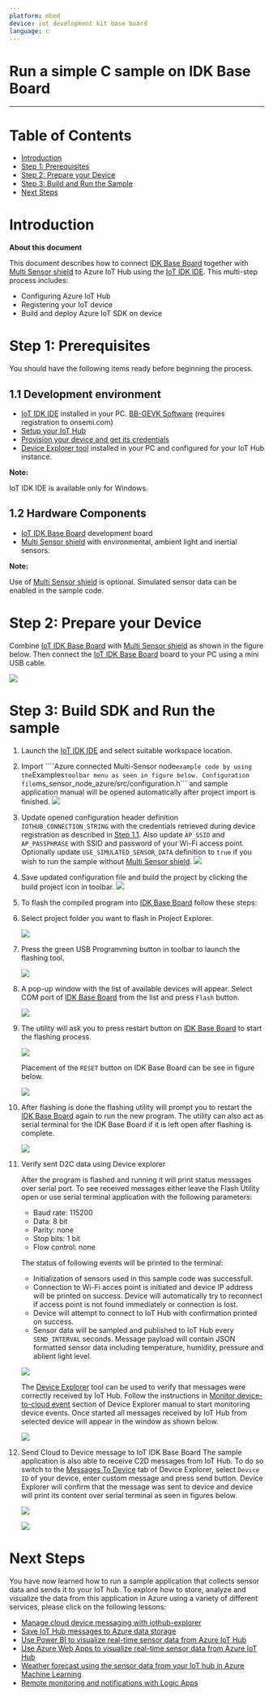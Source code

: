 ```yaml
---
platform: mbed
device: iot development kit base board
language: c
---
```


Run a simple C sample on IDK Base Board
===
---

# Table of Contents

-   [Introduction](#Introduction)
-   [Step 1: Prerequisites](#Prerequisites)
-   [Step 2: Prepare your Device](#PrepareDevice)
-   [Step 3: Build and Run the Sample](#Build)
-   [Next Steps](#NextSteps)

<a name="Introduction"></a>
# Introduction

**About this document**

This document describes how to connect [IDK Base Board][lnk-hw-baseboard] together with [Multi Sensor shield][lnk-hw-multisense] to Azure IoT Hub using the [IoT IDK IDE][lnk-hw-baseboard].
This multi-step process includes:
-   Configuring Azure IoT Hub
-   Registering your IoT device
-   Build and deploy Azure IoT SDK on device

<a name="Prerequisites"></a>
# Step 1: Prerequisites

You should have the following items ready before beginning the process.

## 1.1 Development environment

-   [IoT IDK IDE][lnk-hw-baseboard] installed in your PC. [BB-GEVK Software][lnk-hw-baseboard] (requires registration to onsemi.com)
-   [Setup your IoT Hub][lnk-setup-iot-hub]
-   [Provision your device and get its credentials][lnk-manage-iot-hub]
-   [Device Explorer tool][lnk-device-explorer] installed in your PC and configured for your IoT Hub instance.

**Note:**

IoT IDK IDE is available only for Windows.

## 1.2 Hardware Components

-   [IoT IDK Base Board][lnk-hw-baseboard] development board
-   [Multi Sensor shield][lnk-hw-multisense] with environmental, ambient light and inertial sensors.<br>

**Note:**

Use of [Multi Sensor shield][lnk-hw-multisense] is optional. Simulated sensor data can be enabled in the sample code.

<a name="PrepareDevice"></a>
# Step 2: Prepare your Device

Combine [IoT IDK Base Board][lnk-hw-baseboard] with [Multi Sensor shield][lnk-hw-multisense] as shown in the figure below.
Then connect the [IoT IDK Base Board][lnk-hw-baseboard] board to your PC using a mini USB cable.

![][img-bb-ms-angle]

<a name="Build"></a>
# Step 3: Build SDK and Run the sample

1.  Launch the [IoT IDK IDE][lnk-hw-baseboard] and select suitable workspace location.
2.  Import ````Azure connected Multi-Sensor node``` example code by using the ```Examples``` toolbar menu as seen in figure below.
   Configuration file ```ms_sensor_node_azure/src/configuration.h``` and sample application manual will be opened automatically after project import is finished.
   ![][img-ide-example-menu]
3.  Update opened configuration header definition ```IOTHUB_CONNECTION_STRING``` with the credentials retrieved during device registration as described in [Step 1.1][lnk-manage-iot-hub].
   Also update ```AP_SSID``` and ```AP_PASSPHRASE``` with SSID and password of your Wi-Fi access point.
   Optionally update ```USE_SIMULATED_SENSOR_DATA``` definition to ```true``` if you wish to run the sample without [Multi Sensor shield][lnk-hw-multisense].
   ![][img-ide-configuration]
4.  Save updated configuration file and build the project by clicking the build project icon in toolbar.
   ![][img-ide-build]
5.  To flash the compiled program into [IDK Base Board][lnk-hw-baseboard] follow these steps:


   1.  Select project folder you want to flash in Project Explorer.

        ![](./media/iot-idk/IDK-Flash-1.png)

   2.  Press the green USB Programming button in toolbar to launch the flashing tool.

        ![](./media/iot-idk/IDK-Flash-2.png)
   3. A pop-up window with the list of available devices will appear.
      Select COM port of [IDK Base Board][lnk-hw-baseboard] from the list and press ```Flash``` button.

        ![](./media/iot-idk/IDK-Flash-3.png)
   4. The utility will ask you to press restart button on [IDK Base Board][lnk-hw-baseboard] to start the flashing process.

        ![](./media/iot-idk/IDK-Flash-4.png)

        Placement of the ```RESET``` button on IDK Base Board can be see in figure below.

        ![](./media/iot-idk/BaseBoard-ResetButton.png)
   5. After flashing is done the flashing utility will prompt you to restart the [IDK Base Board][lnk-hw-baseboard] again to run the new program.
      The utility can also act as serial terminal for the IDK Base Board if it is left open after flashing is complete.

       ![](./media/iot-idk/IDK-Flash-5.png)

6. Verify sent D2C data using Device explorer

   After the program is flashed and running it will print status messages over serial port.
   To see received messages either leave the Flash Utility open or use serial terminal application with the following parameters:

   -   Baud rate: 115200
   -   Data: 8 bit
   -   Parity: none
   -   Stop bits: 1 bit
   -   Flow control: none

   The status of following events will be printed to the terminal:
   
   -   Initialization of sensors used in this sample code was successfull.
   -   Connection to Wi-Fi acces point is initiated and device IP address will be printed on success.
        Device will automatically try to reconnect if access point is not found immediately or connection is lost.
   -   Device will attempt to connect to IoT Hub with confirmation printed on success.
   -   Sensor data will be sampled and published to IoT Hub every ```SEND_INTERVAL``` seconds.
        Message payload will contain JSON formatted sensor data including temperature, humidity, pressure and ablient light level.

    ![](./media/iot-idk/IDK-Run-1.png)

    The [Device Explorer][lnk-device-explorer] tool can be used to verify that messages were correctly received by IoT Hub.
    Follow the instructions in [Monitor device-to-cloud event][lnk-device-explorer-monitor] section of Device Explorer manual to start monitoring device events.
    Once started all messages received by IoT Hub from selected device will appear in the window as shown below.

    ![](./media/iot-idk/IDK-Run-2.png)


7.  Send Cloud to Device message to IoT IDK Base Board
    The sample application is also able to receive C2D messages from IoT Hub.
    To do so switch to the [Messages To Device][lnk-device-explorer-c2d] tab of Device Explorer, select ```Device ID``` of your device, enter custom message and press send button.
    Device Explorer will confirm that the message was sent to device and device will print its content over serial terminal as seen in figures below.

    ![](./media/iot-idk/IDK-C2D-1.png)

    ![](./media/iot-idk/IDK-C2D-2.png)

<a name="NextSteps"></a>
# Next Steps

You have now learned how to run a sample application that collects sensor data and sends it to your IoT hub. To explore how to store, analyze and visualize the data from this application in Azure using a variety of different services, please click on the following lessons:

-   [Manage cloud device messaging with iothub-explorer]
-   [Save IoT Hub messages to Azure data storage]
-   [Use Power BI to visualize real-time sensor data from Azure IoT Hub]
-   [Use Azure Web Apps to visualize real-time sensor data from Azure IoT Hub]
-   [Weather forecast using the sensor data from your IoT hub in Azure Machine Learning]
-   [Remote monitoring and notifications with Logic Apps]   

[Manage cloud device messaging with iothub-explorer]: https://docs.microsoft.com/en-us/azure/iot-hub/iot-hub-explorer-cloud-device-messaging
[Save IoT Hub messages to Azure data storage]: https://docs.microsoft.com/en-us/azure/iot-hub/iot-hub-store-data-in-azure-table-storage
[Use Power BI to visualize real-time sensor data from Azure IoT Hub]: https://docs.microsoft.com/en-us/azure/iot-hub/iot-hub-live-data-visualization-in-power-bi
[Use Azure Web Apps to visualize real-time sensor data from Azure IoT Hub]: https://docs.microsoft.com/en-us/azure/iot-hub/iot-hub-live-data-visualization-in-web-apps
[Weather forecast using the sensor data from your IoT hub in Azure Machine Learning]: https://docs.microsoft.com/en-us/azure/iot-hub/iot-hub-weather-forecast-machine-learning
[Remote monitoring and notifications with Logic Apps]: https://docs.microsoft.com/en-us/azure/iot-hub/iot-hub-monitoring-notifications-with-azure-logic-apps
[setup-devbox-windows]: https://github.com/Azure/azure-iot-sdk-c/blob/master/doc/devbox_setup.md


[lnk-setup-iot-hub]: ../setup_iothub.md
[lnk-manage-iot-hub]: ../manage_iot_hub.md
[lnk-device-explorer]: https://github.com/Azure/azure-iot-sdk-csharp/tree/master/tools/DeviceExplorer
[lnk-device-explorer-monitor]: https://github.com/Azure/azure-iot-sdk-csharp/tree/master/tools/DeviceExplorer#monitor
[lnk-device-explorer-c2d]: https://github.com/Azure/azure-iot-sdk-csharp/tree/master/tools/DeviceExplorer#send-cloud-to-device-messages

[lnk-hw-baseboard]:https://www.onsemi.com/PowerSolutions/evalBoard.do?id=BB-GEVK
[lnk-hw-multisense]:https://www.onsemi.com/PowerSolutions/evalBoard.do?id=MULTI-SENSE-GEVB

[img-bb-ms-angle]: ./media/iot-idk/BaseBoard-MultiSensorBoard-Angle.png
[img-ide-example-menu]: ./media/iot-idk/IDK-ExamplesMenu.png
[img-ide-configuration]: ./media/iot-idk/IDK-ConfigurationHeader.png
[img-ide-build]: ./media/iot-idk/IDK-Build.png
